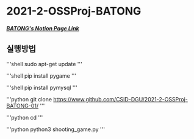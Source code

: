 # 2021-2-OSSProj-BATONG
##### [BATONG's Notion Page Link](https://www.notion.so/2021-2-OSSP-BATONG-6c798b0fa0e74f52ab13c10d03274505)

## 실행방법
'''shell
sudo apt-get update
'''
   
'''shell
pip install pygame
'''
   
'''shell
pip install pymysql
'''

'''python
git clone https://www.github.com/CSID-DGU/2021-2-OSSProj-BATONG-01/
'''
   
'''python
cd 
'''
   
'''python
python3 shooting_game.py
'''
